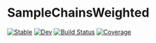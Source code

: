 # SampleChainsWeighted

[![Stable](https://img.shields.io/badge/docs-stable-blue.svg)](https://cscherrer.github.io/SampleChainsWeighted.jl/stable)
[![Dev](https://img.shields.io/badge/docs-dev-blue.svg)](https://cscherrer.github.io/SampleChainsWeighted.jl/dev)
[![Build Status](https://github.com/cscherrer/SampleChainsWeighted.jl/workflows/CI/badge.svg)](https://github.com/cscherrer/SampleChainsWeighted.jl/actions)
[![Coverage](https://codecov.io/gh/cscherrer/SampleChainsWeighted.jl/branch/master/graph/badge.svg)](https://codecov.io/gh/cscherrer/SampleChainsWeighted.jl)

